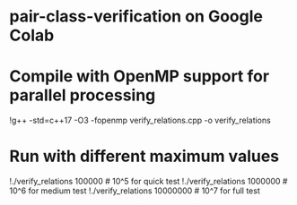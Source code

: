 # pair-class-verification on Google Colab
# Compile with OpenMP support for parallel processing
!g++ -std=c++17 -O3 -fopenmp verify_relations.cpp -o verify_relations

# Run with different maximum values
!./verify_relations 100000  # 10^5 for quick test
!./verify_relations 1000000  # 10^6 for medium test
!./verify_relations 10000000  # 10^7 for full test
